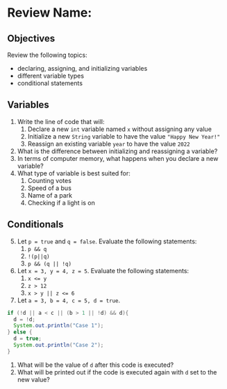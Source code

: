 # Review              <span>Name:</span>
## Objectives
Review the following topics:
  - declaring, assigning, and initializing variables
  - different variable types
  - conditional statements

## Variables
1. Write the line of code that will:
   1. Declare a new `int` variable named `x` without assigning any value
   2. Initialize a new `String` variable to have the value `"Happy New Year!"`
   3. Reassign an existing variable `year` to have the value `2022`
2. What is the difference between initializing and reassigning a variable?
3. In terms of computer memory, what happens when you declare a new variable?
4. What type of variable is best suited for:
   1. Counting votes
   2. Speed of a bus
   3. Name of a park
   4. Checking if a light is on

## Conditionals
5. Let `p = true` and `q = false`. Evaluate the following statements:
   1. `p && q`
   2. `!(p||q)`
   3. `p && (q || !q)`
6. Let `x = 3, y = 4, z = 5`. Evaluate the following statements:
   1. `x <= y`
   2. `z > 12`
   3. `x > y || z <= 6`
7. Let `a = 3, b = 4, c = 5, d = true`.  
```java
if (!d || a < c || (b > 1 || !d) && d){
  d = !d;
  System.out.println("Case 1");
} else {
  d = true;
  System.out.println("Case 2");
}
```
   1. What will be the value of `d` after this code is executed?
   2. What will be printed out if the code is executed again with `d` set to the new value?